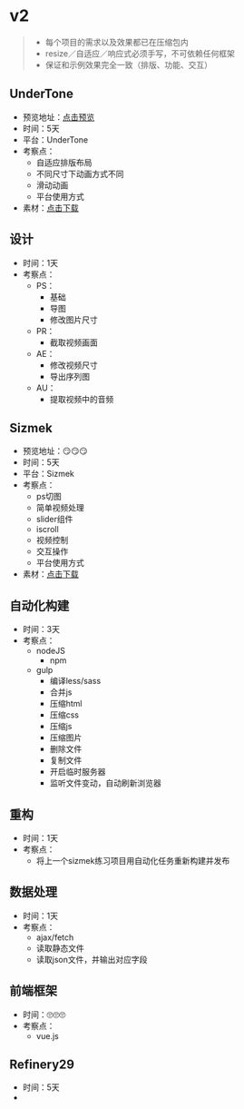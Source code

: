 # v2

> * 每个项目的需求以及效果都已在压缩包内
> * resize／自适应／响应式必须手写，不可依赖任何框架
> * 保证和示例效果完全一致（排版、功能、交互）

## UnderTone

* 预览地址：[点击预览](http://192.168.1.47/ut_test/mobile.html)
* 时间：5天
* 平台：UnderTone
* 考察点：
  * 自适应排版布局
  * 不同尺寸下动画方式不同
  * 滑动动画
  * 平台使用方式
* 素材：[点击下载](/assets/ut.zip)

## 设计

* 时间：1天
* 考察点：
  * PS：
    * 基础
    * 导图
    * 修改图片尺寸
  * PR：
    * 截取视频画面
  * AE：
    * 修改视频尺寸
    * 导出序列图
  * AU：
    * 提取视频中的音频

## Sizmek

* 预览地址：😏😏😏
* 时间：5天
* 平台：Sizmek
* 考察点：
  * ps切图
  * 简单视频处理
  * slider组件
  * iscroll
  * 视频控制
  * 交互操作
  * 平台使用方式
* 素材：[点击下载](https://github.com/fpg-wx/training/raw/master/assets/sizmek.zip)

## 自动化构建

* 时间：3天
* 考察点：
  * nodeJS
    * npm
  * gulp
    * 编译less/sass
    * 合并js
    * 压缩html
    * 压缩css
    * 压缩js
    * 压缩图片
    * 删除文件
    * 复制文件
    * 开启临时服务器
    * 监听文件变动，自动刷新浏览器

## 重构

* 时间：1天
* 考察点：
  * 将上一个sizmek练习项目用自动化任务重新构建并发布

## 数据处理

* 时间：1天
* 考察点：
  * ajax/fetch
  * 读取静态文件
  * 读取json文件，并输出对应字段

## 前端框架

* 时间：🙄🙄🙄
* 考察点：
  * vue.js

## Refinery29

* 时间：5天
* ​



